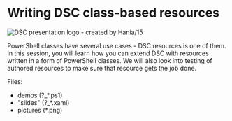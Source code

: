 # Writing DSC class-based resources
![DSC presentation logo - created by Hania/15](/../master/DSC-with-Class.png)

PowerShell classes have several use cases - DSC resources is one of them. In this session, you will learn how you can extend DSC with resources written in a form of PowerShell classes. We will also look into testing of authored resources to make sure that resource gets the job done.

Files:
- demos (?_*.ps1)
- "slides" (?_*.xaml)
- pictures (*.png)